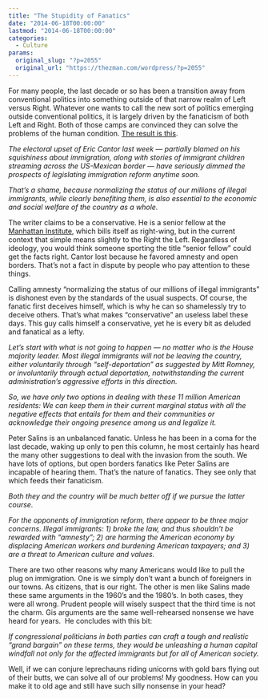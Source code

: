 ```yaml
---
title: "The Stupidity of Fanatics"
date: "2014-06-18T00:00:00"
lastmod: "2014-06-18T00:00:00"
categories:
  - Culture
params:
  original_slug: "?p=2055"
  original_url: "https://thezman.com/wordpress/?p=2055"
---
```


For many people, the last decade or so has been a transition away from
conventional politics into something outside of that narrow realm of
Left versus Right. Whatever one wants to call the new sort of politics
emerging outside conventional politics, it is largely driven by the
fanaticism of both Left and Right. Both of those camps are convinced
they can solve the problems of the human condition. <a
href="https://nypost.com/2014/06/14/the-conservative-case-for-legalizing-americas-illegal-immigrants/"
rel="noopener noreferrer" target="_blank">The result is this</a>.

*The electoral upset of Eric Cantor last week — partially blamed on his
squishiness about immigration, along with stories of immigrant children
streaming across the US-Mexican border — have seriously dimmed the
prospects of legislating immigration reform anytime soon.*

*That’s a shame, because normalizing the status of our millions of
illegal immigrants, while clearly benefiting them, is also essential to
the economic and social welfare of the country as a whole.*

The writer claims to be a conservative. He is a senior fellow at the
<a href="http://www.manhattan-institute.org/html/salins.htm"
rel="noopener noreferrer" target="_blank">Manhattan Institute</a>, which
bills itself as right-wing, but in the current context that simple means
slightly to the Right the Left. Regardless of ideology, you would think
someone sporting the title “senior fellow” could get the facts right.
Cantor lost because he favored amnesty and open borders. That’s not a
fact in dispute by people who pay attention to these things.

Calling amnesty “normalizing the status of our millions of illegal
immigrants” is dishonest even by the standards of the usual suspects. Of
course, the fanatic first deceives himself, which is why he can so
shamelessly try to deceive others. That’s what makes “conservative” an
useless label these days. This guy calls himself a conservative, yet he
is every bit as deluded and fanatical as a lefty.

*Let’s start with what is not going to happen — no matter who is the
House majority leader. Most illegal immigrants will not be leaving the
country, either voluntarily through “self-deportation” as suggested by
Mitt Romney, or involuntarily through actual deportation,
notwithstanding the current administration’s aggressive efforts in this
direction.*

*So, we have only two options in dealing with these 11 million American
residents: We can keep them in their current marginal status with all
the negative effects that entails for them and their communities or
acknowledge their ongoing presence among us and legalize it.*

Peter Salins is an unbalanced fanatic. Unless he has been in a coma for
the last decade, waking up only to pen this column, he most certainly
has heard the many other suggestions to deal with the invasion from the
south. We have lots of options, but open borders fanatics like Peter
Salins are incapable of hearing them. That’s the nature of fanatics.
They see only that which feeds their fanaticism.

*Both they and the country will be much better off if we pursue the
latter course.*

*For the opponents of immigration reform, there appear to be three major
concerns. Illegal immigrants: 1) broke the law, and thus shouldn’t be
rewarded with “amnesty”; 2) are harming the American economy by
displacing American workers and burdening American taxpayers; and 3) are
a threat to American culture and values.*

There are two other reasons why many Americans would like to pull the
plug on immigration. One is we simply don’t want a bunch of foreigners
in our towns. As citizens, that is our right. The other is men like
Salins made these same arguments in the 1960’s and the 1980’s. In both
cases, they were all wrong. Prudent people will wisely suspect that the
third time is not the charm. Gis arguments are the same well-rehearsed
nonsense we have heard for years.  He concludes with this bit:

*If congressional politicians in both parties can craft a tough and
realistic “grand bargain” on these terms, they would be unleashing a
human capital windfall not only for the affected immigrants but for all
of American society.*

Well, if we can conjure leprechauns riding unicorns with gold bars
flying out of their butts, we can solve all of our problems! My
goodness. How can you make it to old age and still have such silly
nonsense in your head?
